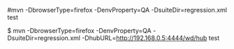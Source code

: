 #mvn -DbrowserType=firefox -DenvProperty=QA -DsuiteDir=regression.xml test


$ mvn -DbrowserType=firefox -DenvProperty=QA -DsuiteDir=regression.xml -DhubURL=http://192.168.0.5:4444/wd/hub test